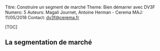 Titre: Construire un segment de marché
Theme: Bien démarrer avec DV3F
Numero: 5 
Auteurs: Magali Journet, Antoine Herman - Cerema
MAJ: 11/05/2018
Contact: dv3f@cerema.fr

[TOC]

## La segmentation de marché

